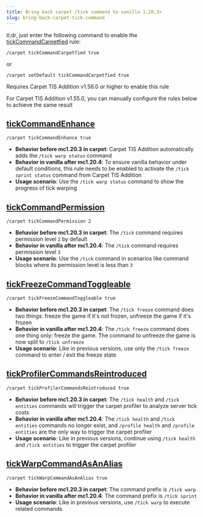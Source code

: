 ```yaml
---
title: Bring back carpet /tick command to vanilla 1.20.3+
slug: bring-back-carpet-tick-command
---
```


tl;dr, just enter the following command to enable the [tickCommandCarpetfied](../docs/rules#tickcommandcarpetfied) rule:

```
/carpet tickCommandCarpetfied true
```

or

```
/carpet setDefault tickCommandCarpetfied true
```

Requires Carpet TIS Addition v1.56.0 or higher to enable this rule

For Carpet TIS Addition v1.55.0, you can manually configure the rules below to achieve the same result

<!-- truncate -->

## [tickCommandEnhance](../docs/rules#tickcommandenhance)

```
/carpet tickCommandEnhance true
```

- **Behavior before mc1.20.3 in carpet**: Carpet TIS Addition automatically adds the `/tick warp status` command
- **Behavior in vanilla after mc1.20.4**: To ensure vanilla behavior under default conditions, this rule needs to be enabled to activate the `/tick sprint status` command from Carpet TIS Addition
- **Usage scenario**: Use the `/tick warp status` command to show the progress of tick warping

## [tickCommandPermission](../docs/rules#tickcommandpermission)

```
/carpet tickCommandPermission 2
```

- **Behavior before mc1.20.3 in carpet**: The `/tick` command requires permission level `2` by default
- **Behavior in vanilla after mc1.20.4**: The `/tick` command requires permission level `3`
- **Usage scenario**: Use the `/tick` command in scenarios like command blocks where its permission level is less than `3`

## [tickFreezeCommandToggleable](../docs/rules#tickfreezecommandtoggleable)

```
/carpet tickFreezeCommandToggleable true
```

- **Behavior before mc1.20.3 in carpet**: The `/tick freeze` command does two things: freeze the game if it's not frozen, unfreeze the game if it's frozen
- **Behavior in vanilla after mc1.20.4**: The `/tick freeze` command does one thing only: freeze the game. The command to unfreeze the game is now split to `/tick unfreeze`
- **Usage scenario**: Like in previous versions, use only the `/tick freeze` command to enter / exit the freeze state

## [tickProfilerCommandsReintroduced](../docs/rules#tickprofilercommandsreintroduced)

```
/carpet tickProfilerCommandsReintroduced true
```

- **Behavior before mc1.20.3 in carpet**: The `/tick health` and `/tick entities` commands will trigger the carpet profiler to analyze server tick costs
- **Behavior in vanilla after mc1.20.4**: The `/tick health` and `/tick entities` commands no longer exist, and `/profile health` and `/profile entities` are the only way to trigger the carpet profiler
- **Usage scenario**: Like in previous versions, continue using `/tick health` and `/tick entities` to trigger the carpet profiler

## [tickWarpCommandAsAnAlias](../docs/rules#tickwarpcommandasanalias)

```
/carpet tickWarpCommandAsAnAlias true
```

- **Behavior before mc1.20.3 in carpet**: The command prefix is `/tick warp`
- **Behavior in vanilla after mc1.20.4**: The command prefix is `/tick sprint`
- **Usage scenario**: Like in previous versions, use `/tick warp` to execute related commands
